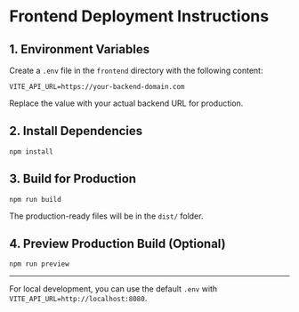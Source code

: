 # Frontend Deployment Instructions

## 1. Environment Variables

Create a `.env` file in the `frontend` directory with the following content:

```
VITE_API_URL=https://your-backend-domain.com
```

Replace the value with your actual backend URL for production.

## 2. Install Dependencies

```
npm install
```

## 3. Build for Production

```
npm run build
```

The production-ready files will be in the `dist/` folder.

## 4. Preview Production Build (Optional)

```
npm run preview
```

---

For local development, you can use the default `.env` with `VITE_API_URL=http://localhost:8080`.
